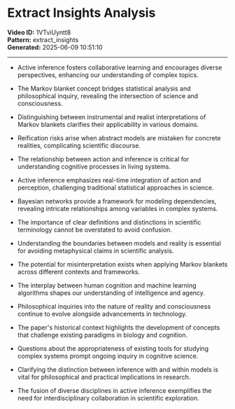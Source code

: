 # Extract Insights Analysis

**Video ID:** 1VTviUyntt8  
**Pattern:** extract_insights  
**Generated:** 2025-06-09 10:51:10  

---

- Active inference fosters collaborative learning and encourages diverse perspectives, enhancing our understanding of complex topics.

- The Markov blanket concept bridges statistical analysis and philosophical inquiry, revealing the intersection of science and consciousness.

- Distinguishing between instrumental and realist interpretations of Markov blankets clarifies their applicability in various domains.

- Reification risks arise when abstract models are mistaken for concrete realities, complicating scientific discourse.

- The relationship between action and inference is critical for understanding cognitive processes in living systems.

- Active inference emphasizes real-time integration of action and perception, challenging traditional statistical approaches in science.

- Bayesian networks provide a framework for modeling dependencies, revealing intricate relationships among variables in complex systems.

- The importance of clear definitions and distinctions in scientific terminology cannot be overstated to avoid confusion.

- Understanding the boundaries between models and reality is essential for avoiding metaphysical claims in scientific analysis.

- The potential for misinterpretation exists when applying Markov blankets across different contexts and frameworks.

- The interplay between human cognition and machine learning algorithms shapes our understanding of intelligence and agency.

- Philosophical inquiries into the nature of reality and consciousness continue to evolve alongside advancements in technology.

- The paper's historical context highlights the development of concepts that challenge existing paradigms in biology and cognition.

- Questions about the appropriateness of existing tools for studying complex systems prompt ongoing inquiry in cognitive science.

- Clarifying the distinction between inference with and within models is vital for philosophical and practical implications in research.

- The fusion of diverse disciplines in active inference exemplifies the need for interdisciplinary collaboration in scientific exploration.